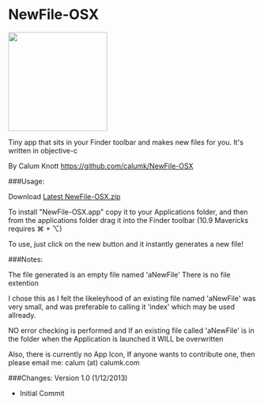 NewFile-OSX
===========

<img src="https://raw.github.com/calumk/NewFile-OSX/master/logo.png" width="200px"  />

Tiny app that sits in your Finder toolbar and makes new files for you.
It's written in objective-c

By Calum Knott
https://github.com/calumk/NewFile-OSX

###Usage:

Download [Latest NewFile-OSX.zip](https://github.com/calumk/NewFile-OSX/releases/latest)

To install "NewFile-OSX.app" copy it to your Applications folder, and then from the applications folder drag it into the Finder toolbar (10.9 Mavericks requires ⌘ + ⌥) 

To use, just click on the new button and it instantly generates a new file!

###Notes:

The file generated is an empty file named 'aNewFile' There is no file extention

I chose this as I felt the likeleyhood of an existing file named 'aNewFile' was very small, and was preferable to calling it 'index' which may be used allready. 

NO error checking is performed and If an existing file called 'aNewFile' is in the folder when the Application is launched it WILL be overwritten

Also, there is currently no App Icon, If anyone wants to contribute one, then please email me: calum (at) calumk.com

###Changes:
Version 1.0 (1/12/2013)
  * Initial Commit
